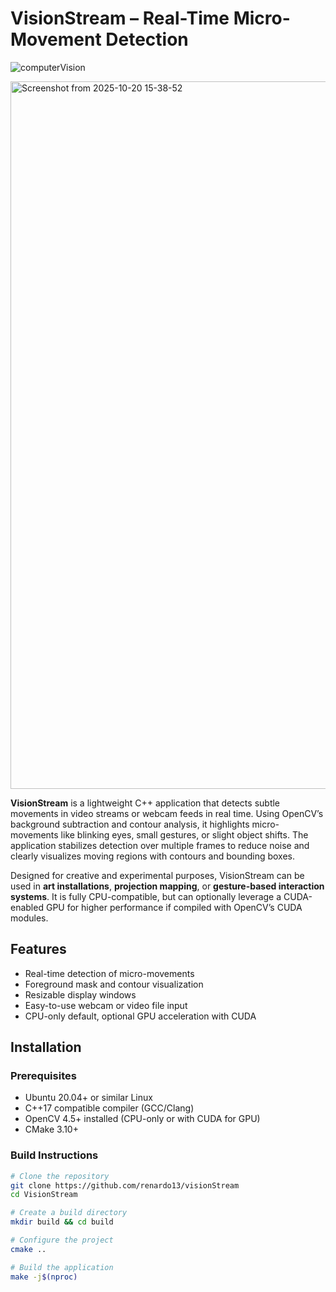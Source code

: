 # VisionStream – Real-Time Micro-Movement Detection

![computerVision](https://github.com/user-attachments/assets/2298eabe-d166-4dd4-b981-424e11efae65)

<img width="1146" height="1132" alt="Screenshot from 2025-10-20 15-38-52" src="https://github.com/user-attachments/assets/04e1d04a-b2e5-4d5e-b55c-bb2a01b84078" />

**VisionStream** is a lightweight C++ application that detects subtle movements in video streams or webcam feeds in real time. Using OpenCV’s background subtraction and contour analysis, it highlights micro-movements like blinking eyes, small gestures, or slight object shifts. The application stabilizes detection over multiple frames to reduce noise and clearly visualizes moving regions with contours and bounding boxes.

Designed for creative and experimental purposes, VisionStream can be used in **art installations**, **projection mapping**, or **gesture-based interaction systems**. It is fully CPU-compatible, but can optionally leverage a CUDA-enabled GPU for higher performance if compiled with OpenCV’s CUDA modules.

## Features

- Real-time detection of micro-movements
- Foreground mask and contour visualization
- Resizable display windows
- Easy-to-use webcam or video file input
- CPU-only default, optional GPU acceleration with CUDA

## Installation

### Prerequisites

- Ubuntu 20.04+ or similar Linux
- C++17 compatible compiler (GCC/Clang)
- OpenCV 4.5+ installed (CPU-only or with CUDA for GPU)
- CMake 3.10+

### Build Instructions

```bash
# Clone the repository
git clone https://github.com/renardo13/visionStream
cd VisionStream

# Create a build directory
mkdir build && cd build

# Configure the project
cmake ..

# Build the application
make -j$(nproc)
